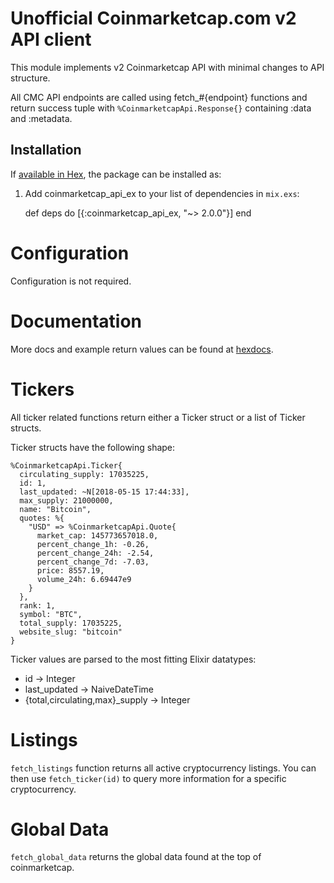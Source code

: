 # Unofficial Coinmarketcap.com v2 API client

This module implements v2 Coinmarketcap API with minimal changes to API structure.

All CMC API endpoints are called using fetch_#{endpoint} functions and return success tuple with `%CoinmarketcapApi.Response{}` containing :data and :metadata.

## Installation

If [available in Hex](https://hex.pm/coinmarketcap_api_ex), the package can be installed as:

  1. Add coinmarketcap_api_ex to your list of dependencies in `mix.exs`:

        def deps do
          [{:coinmarketcap_api_ex, "~> 2.0.0"}]
        end

# Configuration

Configuration is not required.

# Documentation

More docs and example return values can be found at [hexdocs](https://hexdocs.pm/coinmarketcap_api).

# Tickers

All ticker related functions return either a Ticker struct or a list of Ticker structs.

Ticker structs have the following shape:

```
%CoinmarketcapApi.Ticker{
  circulating_supply: 17035225,
  id: 1,
  last_updated: ~N[2018-05-15 17:44:33],
  max_supply: 21000000,
  name: "Bitcoin",
  quotes: %{
    "USD" => %CoinmarketcapApi.Quote{
      market_cap: 145773657018.0,
      percent_change_1h: -0.26,
      percent_change_24h: -2.54,
      percent_change_7d: -7.03,
      price: 8557.19,
      volume_24h: 6.69447e9
    }
  },
  rank: 1,
  symbol: "BTC",
  total_supply: 17035225,
  website_slug: "bitcoin"
}
```

Ticker values are parsed to the most fitting Elixir datatypes:

* id -> Integer
* last_updated -> NaiveDateTime
* {total,circulating,max}_supply -> Integer

# Listings

`fetch_listings` function returns all active cryptocurrency listings. You can then use `fetch_ticker(id)` to query more information for a specific cryptocurrency.

# Global Data

`fetch_global_data` returns the global data found at the top of coinmarketcap.
